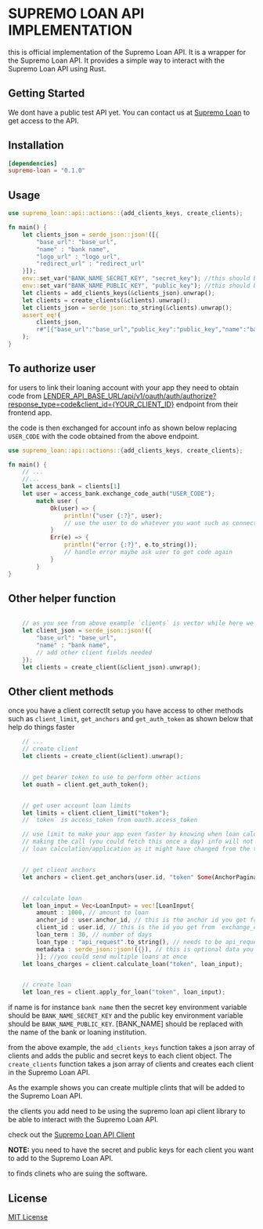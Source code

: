 # SUPREMO LOAN API IMPLEMENTATION

this is official implementation of the Supremo Loan API. It is a wrapper for the Supremo Loan API. It provides a simple way to interact with the Supremo Loan API using Rust.

## Getting Started

We dont have a public test API yet. You can contact us at [Supremo Loan](https://supremoloans.com) to get access to the API.

## Installation

```toml
[dependencies]
supremo-loan = "0.1.0"
```

## Usage

```rust
use supremo_loan::api::actions::{add_clients_keys, create_clients};

fn main() {
    let clients_json = serde_json::json!([{
        "base_url": "base_url",
        "name" : "bank name",
        "logo_url" : "logo_url",
        "redirect_url" : "redirect_url"
    }]);
    env::set_var("BANK_NAME_SECRET_KEY", "secret_key"); //this should be set in the environment from .env file to avoid leaking the secret key
    env::set_var("BANK_NAME_PUBLIC_KEY", "public_key"); //this should be set in the environment from .env file
    let clients = add_clients_keys(&clients_json).unwrap();
    let clients = create_clients(&clients).unwrap();
    let clients_json = serde_json::to_string(&clients).unwrap();
    assert_eq!(
        clients_json,
        r#"[{"base_url":"base_url","public_key":"public_key","name":"bank name","logo_url":"logo_url","redirect_url":"redirect_url"}]"#
    );
}

```

## To authorize user

for users to link their loaning account with your app they need to obtain code from [LENDER_API_BASE_URL/api/v1/oauth/auth/authorize?response_type=code&client_id={YOUR_CLIENT_ID}](https://LENDER_API_BASE_URL/api/v1/oauth/auth/authorize?response_type=code&client_id={YOUR_CLIENT_ID}) endpoint from their frontend app.

the code is then exchanged for account info as shown below replacing `USER_CODE` with the code obtained from the above endpoint.

```rust
use supremo_loan::api::actions::{add_clients_keys, create_clients};

fn main() {
    // ...
    //...
    let access_bank = clients[1]
    let user = access_bank.exchange_code_auth("USER_CODE");
        match user {
            Ok(user) => {
                println!("user {:?}", user);
                // use the user to do whatever you want such as connect to their account in your app
            }
            Err(e) => {
                println!("error {:?}", e.to_string());
                // handle error maybe ask user to get code again
            }
        }
}

```

## Other helper function

```rust

    // as you see from above example `clients` is vector while here we are using a single client
    let client_json = serde_json::json!({
        "base_url": "base_url",
        "name" : "bank name",
        // add other client fields needed
    });
    let clients = create_client(&client_json).unwrap();


```

## Other client methods

once you have a client correctlt setup you have access to other methods such as `client_limit`, `get_anchors` and `get_auth_token` as shown below that help do things faster

```rust
    // ...
    // create client
    let clients = create_client(&client).unwrap();


    // get bearer token to use to perform other actions
    let ouath = client.get_auth_token();


    // get user account loan limits
    let limits = client.client_limit("token");
    // `token` is access_token from oauth.access_token

    // use limit to make your app even faster by knowing when loan calculation/application will fail before
    // making the call (you could fetch this once a day) info will not be guarenteed to be up to date at time of
    // loan calculation/application as it might have changed from the time you fetched it


    // get client anchors
    let anchors = client.get_anchors(user.id, "token" Some(AnchorPagination{page: Some(10), page_size : Some(10), order :Some("-id")}));


    // calculate loan
    let loan_input = Vec<LoanInput> = vec![LoanInput{
        amount : 1000, // amount to loan
        anchor_id : user.anchor_id, // this is the anchor id you get from `get_anchors` (anchor id must be ancho to the client)
        client_id : user.id, // this is the id you get from `exchange_code_auth`
        loan_term : 30, // number of days
        loan_type : "api_request".to_string(), // needs to be api_request
        metadata : serde_json::json!({}), // this is optional data you need to send
        }]; //you could send multiple loans at once
    let loans_charges = client.calculate_loan("token", loan_input);


    // create loan
    let loan_res = client.apply_for_loan("token", loan_input);

```

if name is for instance `bank name` then the secret key environment variable should be `BANK_NAME_SECRET_KEY` and the public key environment variable should be `BANK_NAME_PUBLIC_KEY`. [BANK_NAME] should be replaced with the name of the bank or loaning institution.

from the above example, the `add_clients_keys` function takes a json array of clients and adds the public and secret keys to each client object. The `create_clients` function takes a json array of clients and creates each client in the Supremo Loan API.

As the example shows you can create multiple clints that will be added to the Supremo Loan API.

the clients you add need to be using the supremo loan api client library to be able to interact with the Supremo Loan API.

check out the [Supremo Loan API Client](https://docs.rs/reqwest/latest/reqwest/struct.StatusCode.html)

**NOTE:** you need to have the secret and public keys for each client you want to add to the Supremo Loan API.

to finds clinets who are suing the software.

## License

[MIT License](https://github.com/ascendth/supremo-loan/blob/main/LICENSE)
